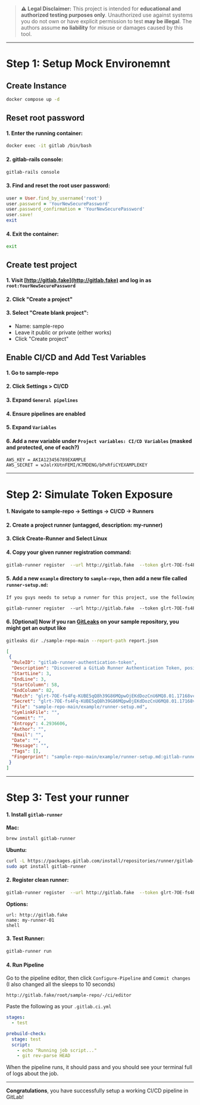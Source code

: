 > **⚠️ Legal Disclaimer:**
> This project is intended for **educational and authorized testing purposes only**.
> Unauthorized use against systems you do not own or have explicit permission to test **may be illegal**.
> The authors assume **no liability** for misuse or damages caused by this tool.

---

# Step 1: Setup Mock Environemnt

## Create Instance

```bash
docker compose up -d
```

## Reset root password

#### 1. Enter the running container:

```bash
docker exec -it gitlab /bin/bash
```

#### 2. gitlab-rails console:

```bash
gitlab-rails console
```

#### 3. Find and reset the root user password:

```ruby
user = User.find_by_username('root')
user.password = 'YourNewSecurePassword'
user.password_confirmation = 'YourNewSecurePassword'
user.save!
exit
```

#### 4. Exit the container:

```bash
exit
```

## Create test project

#### 1. Visit [http://gitlab.fake](http://gitlab.fake) and log in as `root:YourNewSecurePassword`

#### 2. Click "Create a project"

#### 3. Select "Create blank project":

* Name: sample-repo
* Leave it public or private (either works)
* Click "Create project"

## Enable CI/CD and Add Test Variables

#### 1. Go to sample-repo

#### 2. Click Settings > CI/CD

#### 3. Expand `General pipelines`

#### 4. Ensure pipelines are enabled

#### 5. Expand `Variables`

#### 6. Add a new variable under `Project variables: CI/CD Variables` (masked and protected, one of each?)

```env
AWS_KEY = AKIA123456789EXAMPLE
AWS_SECRET = wJalrXUtnFEMI/K7MDENG/bPxRfiCYEXAMPLEKEY
```

---

# Step 2: Simulate Token Exposure

#### 1. Navigate to sample-repo → Settings → CI/CD → Runners

#### 2. Create a project runner (untagged, description: my-runner)

#### 3. Click Create-Runner and Select Linux

#### 4. Copy your given runner registration command:

```bash
gitlab-runner register  --url http://gitlab.fake  --token glrt-7OE-fs4Fq-KUBE5qQ8h39G86MQpwOjEKdDozCnU6MQ8.01.17168vcp1
```

#### 5. Add a new `example` directory to `sample-repo`, then add a new file called `runner-setup.md`:

```markdown
If you guys needs to setup a runner for this project, use the following command

gitlab-runner register  --url http://gitlab.fake  --token glrt-7OE-fs4Fq-KUBE5qQ8h39G86MQpwOjEKdDozCnU6MQ8.01.17168vcp1
```

#### 6. [Optional] Now if you ran [GitLeaks](https://github.com/gitleaks/gitleaks) on your sample repository, you might get an output like
```bash
gitleaks dir ./sample-repo-main --report-path report.json
```
```json
[
 {
  "RuleID": "gitlab-runner-authentication-token",
  "Description": "Discovered a GitLab Runner Authentication Token, posing a risk to CI/CD pipeline integrity and unauthorized access.",
  "StartLine": 3,
  "EndLine": 3,
  "StartColumn": 58,
  "EndColumn": 82,
  "Match": "glrt-7OE-fs4Fq-KUBE5qQ8h39G86MQpwOjEKdDozCnU6MQ8.01.17168vcp1",
  "Secret": "glrt-7OE-fs4Fq-KUBE5qQ8h39G86MQpwOjEKdDozCnU6MQ8.01.17168vcp1",
  "File": "sample-repo-main/example/runner-setup.md",
  "SymlinkFile": "",
  "Commit": "",
  "Entropy": 4.2936606,
  "Author": "",
  "Email": "",
  "Date": "",
  "Message": "",
  "Tags": [],
  "Fingerprint": "sample-repo-main/example/runner-setup.md:gitlab-runner-authentication-token:3"
 }
]
```

---

# Step 3: Test your runner

#### 1. Install `gitlab-runner`

**Mac:**

```bash
brew install gitlab-runner
```

**Ubuntu:**

```bash
curl -L https://packages.gitlab.com/install/repositories/runner/gitlab-runner/script.deb.sh | sudo bash
sudo apt install gitlab-runner
```

#### 2. Register clean runner:

```bash
gitlab-runner register  --url http://gitlab.fake  --token glrt-7OE-fs4Fq-KUBE5qQ8h39G86MQpwOjEKdDozCnU6MQ8.01.17168vcp1
```

**Options:**

```text
url: http://gitlab.fake
name: my-runner-01
shell
```

#### 3. Test Runner:

```bash
gitlab-runner run
```

#### 4. Run Pipeline

Go to the pipeline editor, then click `Configure-Pipeline` and `Commit changes`
(I also changed all the sleeps to 10 seconds)

```url
http://gitlab.fake/root/sample-repo/-/ci/editor
```

Paste the following as your `.gitlab.ci.yml`
```yml
stages:
  - test

prebuild-check:
  stage: test
  script:
    - echo "Running job script..."
    - git rev-parse HEAD
```

When the pipeline runs, it should pass and you should see your terminal full of logs about the job.

---

**Congratulations**, you have successfully setup a working CI/CD pipeline in GitLab!
